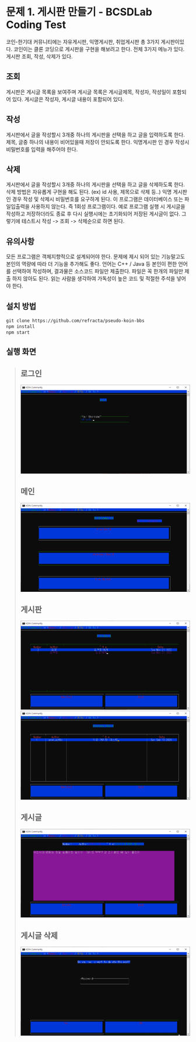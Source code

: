 # 문제 1. 게시판 만들기 - BCSDLab Coding Test
코인-한기대 커뮤니티에는 자유게시판, 익명게시판, 취업게시판 총 3가지 게시판이있다. 코인이는 클론 코딩으로 게시판을 구현을 해보려고 한다. 
전체 3가지 메뉴가 있다. 게시판 조회, 작성, 삭제가 있다.
## 조회
게시판은 게시글 목록을 보여주며 게시글 목록은 게시글제목, 작성자, 작성일이 포함되어 있다.
게시글은 작성자, 게시글 내용이 포함되어 있다.
## 작성
게시판에서 글을 작성할시 3개중 하나의 게시판을 선택을 하고 글을 입력하도록 한다.
제목, 글중 하나의 내용이 비어있을때 저장이 안되도록 한다.
익명게시판 인 경우 작성시 비밀번호를 입력을 해주어야 한다.
## 삭제
게시판에서 글을 작성할시 3개중 하나의 게시판을 선택을 하고 글을 삭제하도록 한다.
삭제 방법은 자유롭게 구현을 해도 된다. (ex) id 사용, 제목으로 삭제 등..)
익명 게시판인 경우 작성 및 삭제시 비밀번호를 요구하게 된다.
이 프로그램은 데이터베이스 또는 파일입출력을 사용하지 않는다. 즉 1회성 프로그램이다.
예로 프로그램 실행 시 게시글을 작성하고 저장하더라도 종료 후 다시 실행시에는 초기화되어 저장된 게시글이 없다.
그렇기에 테스트시 작성 -> 조회 -> 삭제순으로 하면 된다.

## 유의사항
모든 프로그램은 객체지향적으로 설계되어야 한다.
문제에 제시 되어 있는 기능말고도 본인의 역량에 따라 더 기능을 추가해도 좋다.
언어는 C++ / Java 등 본인이 편한 언어를 선택하여 작성하며, 결과물은 소스코드 파일만 제출한다.
파일은 꼭 한개의 파일만 제출 하지 않아도 된다.
읽는 사람을 생각하여 가독성이 높은 코드 및 적절한 주석을 넣어야 한다.

## 설치 방법
```
git clone https://github.com/refracta/pseudo-koin-bbs
npm install
npm start
```

## 실행 화면
> ## 로그인
> ![login](./capture/login.png)
>
> ## 메인
> ![main](./capture/main.png)
> ## 게시판
> ![main](./capture/freeBoard.png)
> ![main](./capture/anonBoard.png)
> ## 게시글
> ![main](./capture/post.png)
> ## 게시글 삭제
> ![main](./capture/postDelete.png)
